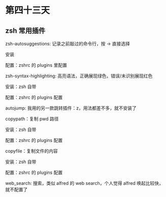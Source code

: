 # 第四十三天

## zsh 常用插件

zsh-autosuggestions: 记录之前敲过的命令行，按 → 直接选择

安装

配置：zshrc 的 plugins 里配置

zsh-syntax-highlighting: 高亮语法，正确展现绿色，错误/未识别展现红色

安装：zsh 自带

配置：zshrc 的 plugins 配置

autojump: 我用的另一款跳转插件：z，用法都差不多，就不安装了

copypath：复制 pwd 路径

安装：zsh 自带

配置：zshrc 的 plugins 配置

copyfile：复制文件的内容

安装：zsh 自带

配置：zshrc 的 plugins 配置

web_search: 搜索，类似 alfred 的 web search，个人觉得 alfred 唤起比较快，就不配置了
